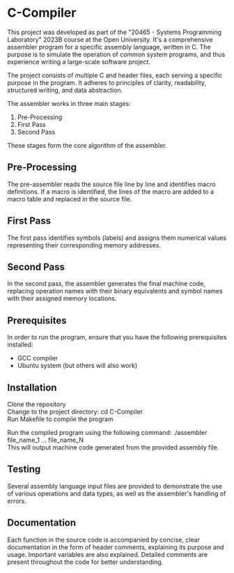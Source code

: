 # C-Compiler
This project was developed as part of the "20465 - Systems Programming Laboratory" 2023B course at the Open University. It's a comprehensive assembler program for a specific assembly language, written in C. The purpose is to simulate the operation of common system programs, and thus experience writing a large-scale software project.

The project consists of multiple C and header files, each serving a specific purpose in the program. It adheres to principles of clarity, readability, structured writing, and data abstraction.

The assembler works in three main stages:

1. Pre-Processing
2. First Pass
3. Second Pass
   
These stages form the core algorithm of the assembler.

Pre-Processing
-
The pre-assembler reads the source file line by line and identifies macro definitions. If a macro is identified, the lines of the macro are added to a macro table and replaced in the source file.

First Pass
-
The first pass identifies symbols (labels) and assigns them numerical values representing their corresponding memory addresses.

Second Pass
-
In the second pass, the assembler generates the final machine code, replacing operation names with their binary equivalents and symbol names with their assigned memory locations.

Prerequisites
-
In order to run the program, ensure that you have the following prerequisites installed:
- GCC compiler
- Ubuntu system (but others will also work)

Installation 
-
Clone the repository                               
Change to the project directory: cd C-Compiler      
Run Makefile to compile the program

Run the compiled program using the following command: ./assembler file_name_1 ... file_name_N                                   
This will output machine code generated from the provided assembly file.

Testing
-
Several assembly language input files are provided to demonstrate the use of various operations and data types, as well as the assembler's handling of errors.

Documentation
-
Each function in the source code is accompanied by concise, clear documentation in the form of header comments, explaining its purpose and usage. Important variables are also explained. Detailed comments are present throughout the code for better understanding.

